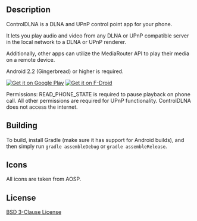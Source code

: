 ## Description

ControlDLNA is a DLNA and UPnP control point app for your phone.

It lets you play audio and video from any DLNA or UPnP compatible  server in the local network to a DLNA or UPnP renderer.

Additionally, other apps can utilize the MediaRouter API to play their media on a remote device.

Android 2.2 (Gingerbread) or higher is required.

[![Get it on Google Play](https://developer.android.com/images/brand/en_generic_rgb_wo_60.png)](https://play.google.com/store/apps/details?id=com.github.nutomic.controldlna) [![Get it on F-Droid](https://f-droid.org/wiki/images/0/06/F-Droid-button_get-it-on.png)](http://f-droid.org/repository/browse/?fdid=com.github.nutomic.controldlna)

Permissions: READ_PHONE_STATE is required to pause playback on phone call. All other permissions are required for UPnP functionality. ControlDLNA does not access the internet.

## Building

To build, install Gradle (make sure it has support for Android builds), and then simply run `gradle assembleDebug` or `gradle assembleRelease`.

## Icons

All icons are taken from AOSP.

## License

[BSD 3-Clause License](LICENSE.md)
